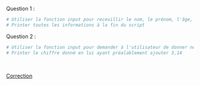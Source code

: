 Question 1 :

```python
# Utiliser la fonction input pour receuillir le nom, le prénom, l'âge, et l'adresse de l'utilisateur 
# Printer toutes les informations à la fin du script
```

Question 2 :

```python
# Utiliser la fonction input pour demander à l'utilisateur de donner nombre entier
# Printer le chiffre donné en lui ayant préalablement ajouter 3,14
```

<br>

[Correction](Correction%20-%207.%20Intéraction%20avec%20l'utilisateur.md)
